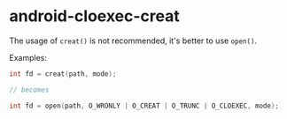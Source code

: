 # android-cloexec-creat

The usage of `creat()` is not recommended, it\'s better to use `open()`.

Examples:

```c++
int fd = creat(path, mode);

// becomes

int fd = open(path, O_WRONLY | O_CREAT | O_TRUNC | O_CLOEXEC, mode);
```
